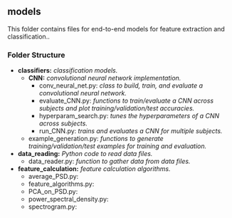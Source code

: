 

## models

This folder contains files for end-to-end models for feature extraction and classification..


### Folder Structure

* **classifiers:** _classification models._
  * **CNN:** _convolutional neural network implementation._
     * conv_neural_net.py: _class to build, train, and evaluate a convolutional neural network._
     * evaluate_CNN.py: _functions to train/evaluate a CNN across subjects and plot training/validation/test accuracies._
     * hyperparam_search.py: _tunes the hyperparameters of a CNN across subjects._
     * run_CNN.py: _trains and evaluates a CNN for multiple subjects._
  * example_generation.py: _functions to generate training/validation/test examples for training and evaluation._
* **data_reading:** _Python code to read data files._
  * data_reader.py: _function to gather data from data files._
* **feature_calculation:** _feature calculation algorithms._
  * average_PSD.py:
  * feature_algorithms.py:
  * PCA_on_PSD.py:
  * power_spectral_density.py:
  * spectrogram.py:

